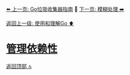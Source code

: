 [⬅️ 上一页: Go垃圾收集器指南](Go垃圾收集器指南) 🚦 [下一页: 模糊处理 ➡️](模糊处理)

[返回上一级: 使用和理解Go ⬆️](../使用和理解Go)

# [管理依赖性](管理依赖性)

[返回顶部 🔝](#管理依赖性)